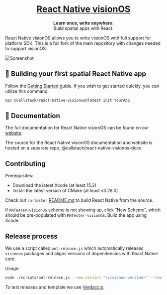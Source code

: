 <h1 align="center">
  <a href="https://callstack.github.io/react-native-visionos-docs">
    React Native visionOS
  </a>
</h1>

<p align="center">
  <strong>Learn once, write anywhere:</strong><br>
  Build spatial apps with React.
</p>

React Native visionOS allows you to write visionOS with full support for platform SDK. This is a full fork of the main repository with changes needed to support visionOS.

![Screenshot](https://github.com/callstack/react-native-visionos/assets/52801365/0fcd5e5f-628c-49ef-84ab-d1d4675a011a)

## 🎉 Building your first spatial React Native app
Follow the [Getting Started](https://callstack.github.io/react-native-visionos-docs/getting-started/create-first-app) guide. If you wish to get started quickly, you can utilize this command: 

```sh
npx @callstack/react-native-visionos@latest init YourApp
``` 


## 📖 Documentation

The full documentation for React Native visionOS can be found on our [website](https://callstack.github.io/react-native-visionos-docs).

The source for the React Native visionOS documentation and website is hosted on a separate repo, @callstack/react-native-visionos-docs.

## Contributing

Prerequisites: 
- Download the latest Xcode (at least 15.2)
- Install the latest version of CMake (at least v3.28.0)

Check out `rn-tester` [README.md](./packages/rn-tester/README.md) to build React Native from the source.

If `RNTester-visionOS` scheme is not showing up, click "New Scheme", which should be pre-populated with `RNTester-visionOS`. Build the app using Xcode.

## Release process

We use a script called `oot-release.js` which automatically releases `visionos` packages and aligns versions of dependencies with React Native core.

Usage:

```sh
node ./scripts/oot-release.js --new-version "<visionos-version>" --react-native-version "<react-native-version>" --one-time-password "<otp>"
```

To test releases and template we use [Verdaccio](https://verdaccio.org/).
